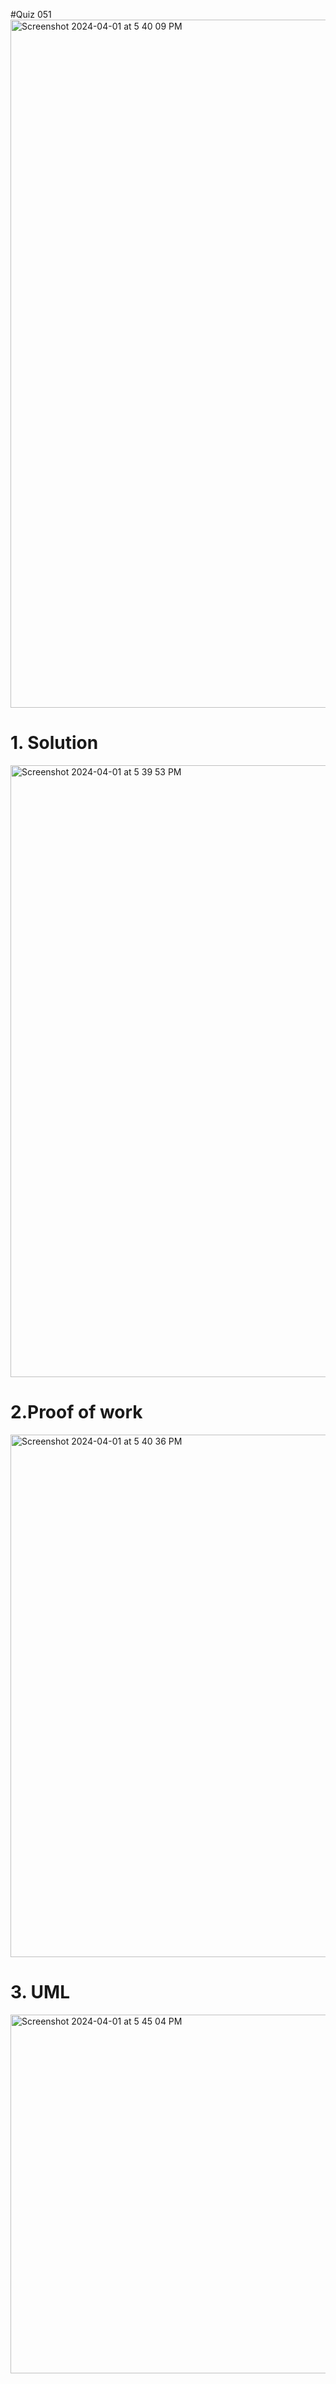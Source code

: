 #Quiz 051
<img width="1101" alt="Screenshot 2024-04-01 at 5 40 09 PM" src="https://github.com/K-Schriber/Unit-4-Comp-Sci/assets/142757998/28962a28-94dd-4e42-b5d8-2dd313efd3f2">

# 1. Solution
<img width="979" alt="Screenshot 2024-04-01 at 5 39 53 PM" src="https://github.com/K-Schriber/Unit-4-Comp-Sci/assets/142757998/410692d2-cfb1-4c39-9953-ccb35f46392c">


# 2.Proof of work

<img width="836" alt="Screenshot 2024-04-01 at 5 40 36 PM" src="https://github.com/K-Schriber/Unit-4-Comp-Sci/assets/142757998/9f911f8e-85d3-445d-97c3-0035f3b80aa3">

# 3. UML

<img width="574" alt="Screenshot 2024-04-01 at 5 45 04 PM" src="https://github.com/K-Schriber/Unit-4-Comp-Sci/assets/142757998/80ab6181-5dce-43f3-99de-96b34454f57f">

